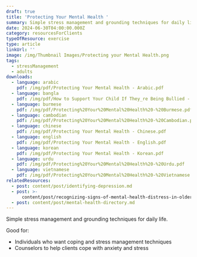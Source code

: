 ```yaml
---
draft: true
title: 'Protecting Your Mental Health '
summary: Simple stress management and grounding techniques for daily life
date: 2024-06-30T04:00:00.000Z
category: resourcesForClients
typeOfResource: exercise
type: article
linkUrl: ''
image: /img/Thumbnail Images/Protecting your Mental Health.png
tags:
  - stressManagement
  - adults
downloads:
  - language: arabic
    pdf: /img/pdf/Protecting Your Mental Health - Arabic.pdf
  - language: bangla
    pdf: /img/pdf/How to Support Your Child If They_re Being Bullied - Bangla.pdf
  - language: burmese
    pdf: /img/pdf/Protecting%20Your%20Mental%20Health%20-%20Burmese.pdf
  - language: cambodian
    pdf: /img/pdf/Protecting%20Your%20Mental%20Health%20-%20Cambodian.pdf
  - language: chinese
    pdf: /img/pdf/Protecting Your Mental Health - Chinese.pdf
  - language: english
    pdf: /img/pdf/Protecting Your Mental Health - English.pdf
  - language: korean
    pdf: /img/pdf/Protecting Your Mental Health - Korean.pdf
  - language: urdu
    pdf: /img/pdf/Protecting%20Your%20Mental%20Health%20-%20Urdu.pdf
  - language: vietnamese
    pdf: /img/pdf/Protecting%20Your%20Mental%20Health%20-%20Vietnamese.pdf
relatedResources:
  - post: content/post/identifying-depression.md
  - post: >-
      content/post/recognizing-signs-of-mental-health-distress-in-older-adults.md
  - post: content/post/mental-health-directory.md
---
```


Simple stress management and grounding techniques for daily life.

Good for:

* Individuals who want coping and stress management techniques
* Counselors to help clients cope with anxiety and stress
